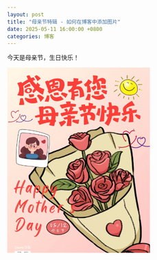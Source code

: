 ```yaml
---
layout: post
title: "母亲节特辑 - 如何在博客中添加图片"
date: 2025-05-11 16:00:00 +0800
categories: 博客
---
```


今天是母亲节，生日快乐！

![母亲节快乐](/assets/images/mothers-day.jpg)

